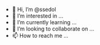 - 👋 Hi, I’m @ssedol
- 👀 I’m interested in ...
- 🌱 I’m currently learning ...
- 💞️ I’m looking to collaborate on ...
- 📫 How to reach me ...

<!---
ssedol/ssedol is a ✨ special ✨ repository because its `README.md` (this file) appears on your GitHub profile.
You can click the Preview link to take a look at your changes.
--->
